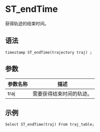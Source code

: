 # ST\_endTime

获得轨迹的结束时间。

## 语法

```
timestamp ST_endTime(trajectory traj) ;
```

## 参数

|参数名称|描述|
|----|--|
|traj|需要获得结束时间的轨迹。|

## 示例

```
Select ST_endTime(traj) From traj_table;
```

